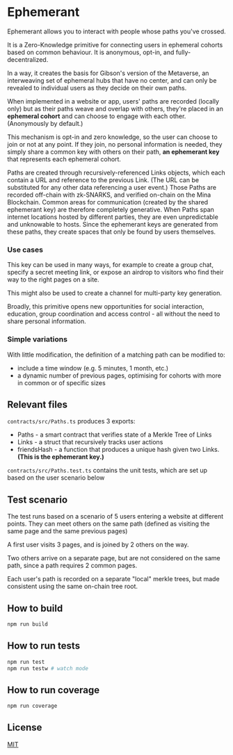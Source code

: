 # Ephemerant

Ephemerant allows you to interact with people whose paths you've crossed.

It is a Zero-Knowledge primitive for connecting users in ephemeral cohorts based on common behaviour. It is anonymous, opt-in, and fully-decentralized.

In a way, it creates the basis for Gibson's version of the Metaverse, an interweaving set of ephemeral hubs that have no center, and can only be revealed to individual users as they decide on their own paths.

When implemented in a website or app, users' paths are recorded (locally only) but as their paths weave and overlap with others, they're placed in an **ephemeral cohort** and can choose to engage with each other. (Anonymously by default.)

This mechanism is opt-in and zero knowledge, so the user can choose to join or not at any point. If they join, no personal information is needed, they simply share a common key with others on their path, **an ephemerant key** that represents each ephemeral cohort. 

Paths are created through recursively-referenced Links objects, which each contain a URL and reference to the previous Link. (The URL can be substituted for any other data referencing a user event.) Those Paths are recorded off-chain with zk-SNARKS, and verified on-chain on the Mina Blockchain.  Common areas for communication (created by the shared ephemerant key) are therefore completely generative.  When Paths span internet locations hosted by different parties, they are even unpredictable and unknowable to hosts. Since the ephemerant keys are generated from these paths, they create spaces that only be found by users themselves.


### Use cases
This key can be used in many ways, for example to create a group chat, specify a secret meeting link, or expose an airdrop to visitors who find their way to the right pages on a site.

This might also be used to create a channel for multi-party key generation.

Broadly, this primitive opens new opportunities for social interaction, education, group coordination and access control - all without the need to share personal information.

### Simple variations
With little modification, the definition of a matching path can be modified to:
 - include a time window (e.g. 5 minutes, 1 month, etc.)
 - a dynamic number of previous pages, optimising for cohorts with more in common or of specific sizes

## Relevant files

`contracts/src/Paths.ts` produces 3 exports: 
- Paths - a smart contract that verifies state of a Merkle Tree of Links
- Links - a struct that recursively tracks user actions
- friendsHash - a function that produces a unique hash given two Links. **(This is the ephemerant key.)**

`contracts/src/Paths.test.ts` contains the unit tests, which are set up based on the user scenario below

## Test scenario
The test runs based on a scenario of 5 users entering a website at different points. They can meet others on the same path (defined as visiting the same page and the same previous pages)

A first user visits 3 pages, and is joined by 2 others on the way. 

Two others arrive on a separate page, but are not considered on the same path, since a path requires 2 common pages.

Each user's path is recorded on a separate "local" merkle trees, but made consistent using the same on-chain tree root.

## How to build
```sh
npm run build
```

## How to run tests
```sh
npm run test
npm run testw # watch mode
```

## How to run coverage

```sh
npm run coverage
```

## License

[MIT](LICENSE)
